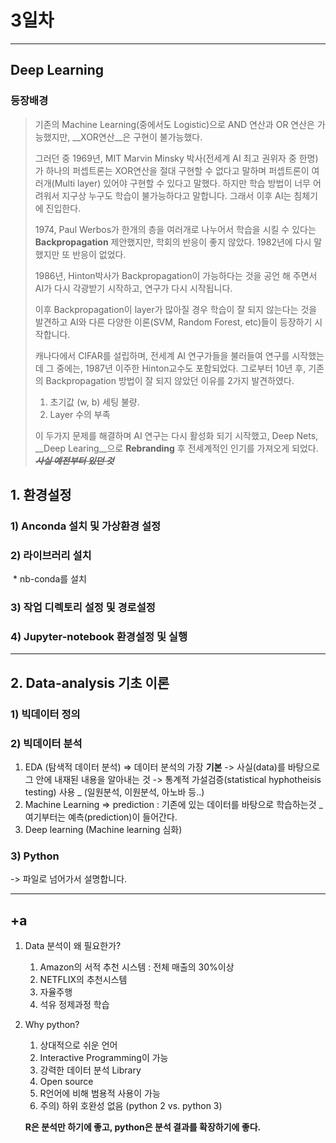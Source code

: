 # 3일차

-----

## Deep Learning

### 등장배경

> 기존의 Machine Learning(중에서도 Logistic)으로 AND 연산과 OR 연산은 가능했지만, __XOR연산__은 구현이 불가능했다.    
>
> 그러던 중 1969년, MIT Marvin Minsky 박사(전세계 AI 최고 권위자 중 한명)가 하나의 퍼셉트론는 XOR연산을 절대 구현할 수 없다고 말하며 퍼셉트론이 여러개(Multi layer) 있어야 구현할 수 있다고 말했다. 하지만 학습 방법이 너무 어려워서 지구상 누구도 학습이 불가능하다고 말합니다.  그래서 이후 AI는 침체기에 진입한다.
>
> 1974, Paul Werbos가 한개의 층을 여러개로 나누어서 학습을 시킬 수 있다는 __Backpropagation__ 제안했지만, 학회의 반응이 좋지 않았다.  1982년에 다시 말했지만 또 반응이 없었다.
>
> 1986년, Hinton박사가 Backpropagation이 가능하다는 것을 공언 해 주면서 AI가 다시 각광받기 시작하고, 연구가 다시 시작됩니다.
>
> 이후 Backpropagation이 layer가 많아질 경우 학습이 잘 되지 않는다는 것을 발견하고 AI와 다른 다양한 이론(SVM, Random Forest, etc)들이 등장하기 시작합니다.
>
> 캐나다에서 CIFAR를 설립하며, 전세계 AI 연구가들을 불러들여 연구를 시작했는데 그 중에는, 1987년 이주한 Hinton교수도 포함되었다. 그로부터 10년 후, 기존의 Backpropagation 방법이 잘 되지 않았던 이유를 2가지 발견하였다. 
>
> 1. 초기값 (w, b) 세팅 불량. 
> 2. Layer 수의 부족
>
> 이 두가지 문제를 해결하며 AI 연구는 다시 활성화 되기 시작했고, Deep Nets, __Deep Learing__으로 __Rebranding__ 후 전세계적인 인기를 가져오게 되었다. ___~~사실 예전부터 있던 것~~___





## 1. 환경설정

### 1) Anconda 설치 및 가상환경 설정

### 2) 라이브러리 설치

​	* nb-conda를 설치

### 3) 작업 디렉토리 설정 및 경로설정

### 4) Jupyter-notebook 환경설정 및 실행

---



## 2. Data-analysis 기초 이론

### 1) 빅데이터 정의

### 2) 빅데이터 분석

1. EDA (탐색적 데이터 분석) => 데이터 분석의 가장 **__기본__**
   -> 사실(data)를 바탕으로 그 안에 내재된 내용을 알아내는 것
   -> 통계적 가설검증(statistical hyphotheisis testing) 사용 _ (일원분석, 이원분석, 아노바 등..)
2. Machine Learning => prediction
     : 기존에 있는 데이터를 바탕으로 학습하는것 _ 여기부터는 예측(prediction)이 들어간다.
3. Deep learning (Machine learning 심화)



### 3) Python

-> 파일로 넘어가서 설명합니다.

------

## +a

1. Data 분석이 왜 필요한가?

   1. Amazon의 서적 추천 시스템 : 전체 매출의 30%이상
   2. NETFLIX의 추천시스템
   3. 자율주행
   4. 석유 정제과정 학습

2. Why python?

   1. 상대적으로 쉬운 언어
   2. Interactive Programming이 가능
   3. 강력한 데이터 분석 Library
   4. Open source
   5. R언어에 비해 범용적 사용이 가능
   6. 주의) 하위 호완성 없음 (python 2 vs. python 3)

   

   **R은 분석만 하기에 좋고, python은 분석 결과를 확장하기에 좋다.**